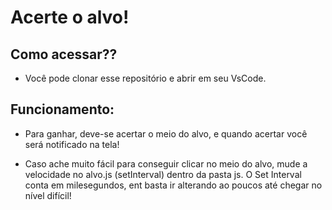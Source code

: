 # Acerte o alvo!

## Como acessar??

- Você pode clonar esse repositório e abrir em seu VsCode.

## Funcionamento:

- Para ganhar, deve-se acertar o meio do alvo, e quando acertar você será notificado na tela!

- Caso ache muito fácil para conseguir clicar no meio do alvo, mude a velocidade no alvo.js (setInterval) dentro da pasta js. O Set Interval conta em milesegundos, ent basta ir alterando ao poucos até chegar no nível difícil! 
